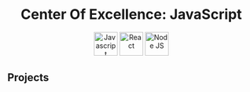 <h1 align="center">Center Of Excellence: JavaScript</h1>

<!-- Logos -->
<div align="center">
   <img title="Javascript" height="48" src="https://cdn4.iconfinder.com/data/icons/logos-and-brands/512/187_Js_logo_logos-48.png"/>
   <img title="React" height="48" src="https://cdn4.iconfinder.com/data/icons/logos-3/600/React.js_logo-48.png"/>
   <img title="Node JS" height="48" src="https://www.typescriptlang.org/icons/icon-48x48.png?v=8944a05a8b601855de116c8a56d3b3ae"/>
</div>

<!-- Table of content -->
## Projects
